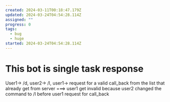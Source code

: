 ```yaml
---
created: 2024-03-11T00:18:47.179Z
updated: 2024-03-24T04:54:28.114Z
assigned: ""
progress: 0
tags:
  - bug
  - huge
started: 2024-03-24T04:54:28.114Z
---
```


# This bot is single task response

User1-> /d, user2-> /l, user1-> request for a valid call_back from the list that already get from server ===> user1 get invalid because user2 changed the command to /l before user1 request for call_back
